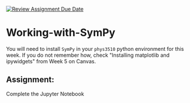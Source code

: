 [![Review Assignment Due Date](https://classroom.github.com/assets/deadline-readme-button-22041afd0340ce965d47ae6ef1cefeee28c7c493a6346c4f15d667ab976d596c.svg)](https://classroom.github.com/a/33iZsO3F)
# Working-with-SymPy

You will need to install `SymPy` in your `phys3510` python environment for this week. If you do not remember how, check "Installing matplotlib and ipywidgets" from Week 5 on Canvas.

## Assignment:

Complete the Jupyter Notebook
